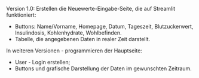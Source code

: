 Version 1.0:
Erstellen die Neuewerte-Eingabe-Seite, die auf Streamlit funktioniert:
- Buttons: Name/Vorname, Homepage, Datum, Tageszeit, Blutzuckerwert, Insulindosis, Kohlenhydrate, Wohlbefinden.
- Tabelle, die angegebenen Daten in realer Zeit darstellt.

In weiteren Versionen - programmieren der Hauptseite:
- User - Login erstellen;
- Buttons und grafische Darstellung der Daten im gewunschten Zeitraum.
